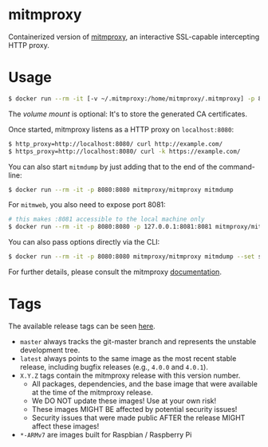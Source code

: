# mitmproxy

Containerized version of [mitmproxy](https://mitmproxy.org/), an interactive SSL-capable intercepting HTTP proxy.

# Usage

```sh
$ docker run --rm -it [-v ~/.mitmproxy:/home/mitmproxy/.mitmproxy] -p 8080:8080 mitmproxy/mitmproxy
```
The *volume mount* is optional: It's to store the generated CA certificates.

Once started, mitmproxy listens as a HTTP proxy on `localhost:8080`:
```sh
$ http_proxy=http://localhost:8080/ curl http://example.com/
$ https_proxy=http://localhost:8080/ curl -k https://example.com/
```

You can also start `mitmdump` by just adding that to the end of the command-line:
```sh
$ docker run --rm -it -p 8080:8080 mitmproxy/mitmproxy mitmdump
```

For `mitmweb`, you also need to expose port 8081:
```sh
# this makes :8081 accessible to the local machine only
$ docker run --rm -it -p 8080:8080 -p 127.0.0.1:8081:8081 mitmproxy/mitmproxy mitmweb --web-iface 0.0.0.0
```

You can also pass options directly via the CLI:
```sh
$ docker run --rm -it -p 8080:8080 mitmproxy/mitmproxy mitmdump --set ssl_insecure=true
```

For further details, please consult the mitmproxy [documentation](http://docs.mitmproxy.org/en/stable/).

# Tags

The available release tags can be seen [here](https://hub.docker.com/r/mitmproxy/mitmproxy/tags/).

* `master` always tracks the git-master branch and represents the unstable development tree.
* `latest` always points to the same image as the most recent stable release, including bugfix releases (e.g., `4.0.0` and `4.0.1`).
* `X.Y.Z` tags contain the mitmproxy release with this version number.  
  - All packages, dependencies, and the base image that were available at the time of the mitmproxy release.
  - We DO NOT update these images! Use at your own risk!
  - These images MIGHT BE affected by potential security issues!
  - Security issues that were made public AFTER the release MIGHT affect these images!
* `*-ARMv7` are images built for Raspbian / Raspberry Pi
